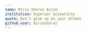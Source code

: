 ```yaml
---
name: Mirza Sheraz Aslam
institution: Superior University
quote: Don't give up on your dreams
github_user: mirzasheraz
---
```

